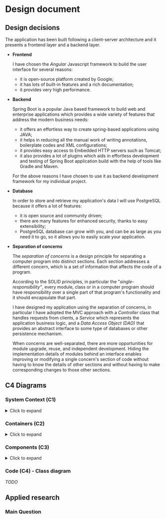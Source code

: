 # Design document

## Design decisions

The application has been built following a client-server architecture and it presents a frontend layer and a backend layer.

- **Frontend**

  I have chosen the *Angular* Javascript framework to build the user interface for several reasons:

  - it is open-source platform created by Google;
  - it has lots of built-in features and a rich documentation;
  - it provides very high performance.

-  **Backend**

    Spring Boot is a popular Java based framework to build web and enterprise applications which provides a wide variety of features that address the modern business needs:

    - it offers an effortless way to create spring-based applications using JAVA;
    - it helps in reducing all the manual work of writing annotations, boilerplate codes and XML configurations;
    - it provides easy access to Embedded HTTP servers such as Tomcat;
    - it also provides a lot of plugins which aids in effortless development and testing of Spring Boot application build with the help of tools like Gradle and Maven.

    For the above reasons I have chosen to use it as backend development framework for my individual project.

-  **Database**

    In order to store and retrieve my application's data I will use PostgreSQL because it offers a lot of features:

    - it is open source and community driven;
    - there are many features for enhanced security, thanks to easy extensibility;
    - PostgreSQL database can grow with you, and can be as large as you need it to go, so it allows you to easily scale your application.

- **Separation of concerns**

  The *separation of concerns* is a design principle for separating a computer program into distinct sections. Each section addresses a different concern, which is a set of information that affects the code of a program.

  According to the SOLID principles, in particular the "*single-responsibility"*, every module, class or in a computer program should have responsibility over a single part of that program's functionality and it should encapsulate that part.

  I have designed my application using the separation of concerns, in particular I have adopted the MVC approach with a *Controller* class that handles requests from clients, a *Service* which represents the application business logic, and a *Data Access Object (DAO)* that provides an abstract interface to some type of databases or other persistence mechanism.

  When concerns are well-separated, there are more opportunities for module upgrade, reuse, and independent development. Hiding the implementation details of modules behind an interface enables improving or modifying a single concern's section of code without having to know the details of other sections and without having to make corresponding changes to those other sections.

## C4 Diagrams

### System Context (C1)

<details>
    <summary>Click to expand</summary>
    <img src="C1.png" style="zoom: 67%;" />
</details>

### Containers (C2)

<details>
    <summary>Click to expand</summary>
    <img src="C2.png" style="zoom: 67%;" />
</details>

### Components (C3)

<details>
    <summary>Click to expand</summary>
    <img src="C3.png" style="zoom: 67%;" />
</details>

### Code (C4) - Class diagram

*TODO*

## Applied research

### Main Question




